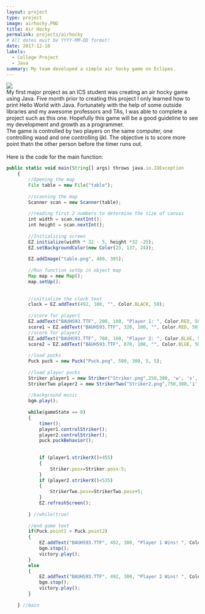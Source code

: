 ```yaml
---
layout: project
type: project
image: airhocky.PNG
title: Air Hocky
permalink: projects/airhocky
# All dates must be YYYY-MM-DD format!
date: 2017-12-10
labels:
  - College Project
  - Java
summary: My team developed a simple air hocky game on Eclipes.
---
```

<img src="jiajunk.github.io/airhocky.PNG"> 
<br>
My first major project as an ICS student was creating an air hocky game using Java. Five month prior to creating this project I only learned how to print Hello World with Java. Fortunately with the help of some outside libraries and my awesome professors and TAs, I was able to complete a project such as this one. Hopefully this game will be a good guideline to see my development and growth as a programmer. 
<br>
The game is controlled by two players on the same computer, one controlling wasd and one controlling ijkl. The objective is to score more point thatn the other person before the timer runs out.
<br>
<br>
Here is the code for the main function:

```js
public static void main(String[] args) throws java.io.IOException
	{
		//Opening the map
		File table = new File("table");
									
		//scanning the map
		Scanner scan = new Scanner(table);
							
		//reading first 2 numbers to determine the size of canvas
		int width = scan.nextInt();
		int height = scan.nextInt();
						
		//Initializing screen
		EZ.initialize(width * 32 - 5, height *32 -25);
		EZ.setBackgroundColor(new Color(23, 137, 24));
		
		EZ.addImage("table.png", 480, 305);
		
		//Run function setUp in object map
		Map map = new Map();
		map.setUp();
		
		
		//initialize the clock text
		clock = EZ.addText(492, 100, "", Color.BLACK, 50);
		
		//score for player1
		EZ.addText("BAUHS93.TTF", 200, 100, "Player 1: ", Color.RED, 50);
		score1 = EZ.addText("BAUHS93.TTF", 320, 100, "", Color.RED, 50);
		//score for player2
		EZ.addText("BAUHS93.TTF", 760, 100, "Player 2: ", Color.BLUE, 50);
		score2 = EZ.addText("BAUHS93.TTF", 870, 100, "", Color.BLUE, 50);
		
		//load pucks
		Puck puck = new Puck("Puck.png", 500, 300, 5, 5);
		
		//load player pucks					
		Striker player1 = new Striker("Striker.png",250,300, 'w', 's', 'a', 'd', 'b');
		StrikerTwo player2 = new StrikerTwo("Striker2.png",750,300,'i','k', 'j', 'l');
		
		//background music
		bgm.play();
		
		while(gameState == 0)
		{
			timer();
			player1.controlStriker();
			player2.controlStriker();
			puck.puckBehavior();
			
			 
			if (player1.strikerX()>455)
			{
				Striker.posx=Striker.posx-5;
			}
			if (player2.strikerX()<535)
			{
				StrikerTwo.posx=StrikerTwo.posx+5;
			}
			EZ.refreshScreen();
			
		} //while(true)
		
		//end game text
		if(Puck.point1 > Puck.point2)
		{
			EZ.addText("BAUHS93.TTF", 492, 300, "Player 1 Wins! ", Color.RED, 50);
			bgm.stop();
			victory.play();
		}
		else
		{
			EZ.addText("BAUHS93.TTF", 492, 300, "Player 2 Wins! ", Color.BLUE, 50);
			bgm.stop();
			victory.play();
		}
	
	} //main

```




